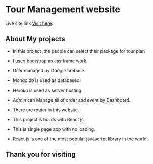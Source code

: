 # Tour Management website

Live site link [Visit here](https://yoga-services-289e0.web.app/).

## About My projects
*  In this project ,the people can select their packege for tour plan

*  I used bootstrap  as css frame work.
*  User  managed by Google firebase.
*  Mongo db is used as databased.
*  Heroku is used as server hosting.
*  Admin can Manage all of order and event by Dashboard.

*  There are router in this website.
*  This project is builds with React js.
*  This is single page app with no loading.
*  React js is one of the most popular javascript library in the world. 

## Thank you for visiting